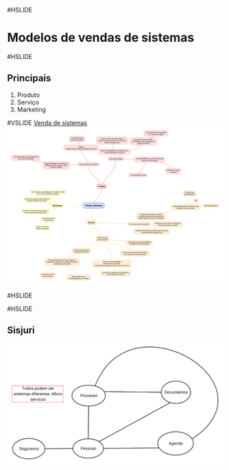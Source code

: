 #HSLIDE
# Modelos de vendas de sistemas

#HSLIDE

## Principais
1. Produto
2. Serviço
3. Marketing

#VSLIDE
[Venda de sistemas ](https://github.com/lourencomcviana/presentation/blob/venda/Venda_sistemas.pdf)
![Mapa mental](Venda_sistemas.png)

#HSLIDE


#HSLIDE
## Sisjuri

![Mapa mental](modulos_sisjuri.png)

